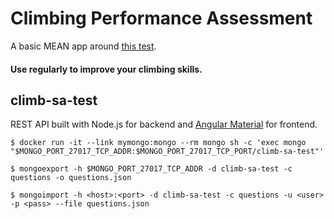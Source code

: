 # Climbing Performance Assessment

A basic MEAN app around [this test](http://www.edenrockclimbing.com/blog/posts/climbing-performance-self-assessment-test).

#### Use regularly to improve your climbing skills.

## climb-sa-test

REST API built with Node.js for backend and [Angular Material](https://material.angularjs.org) for frontend.

    $ docker run -it --link mymongo:mongo --rm mongo sh -c 'exec mongo "$MONGO_PORT_27017_TCP_ADDR:$MONGO_PORT_27017_TCP_PORT/climb-sa-test"'

    $ mongoexport -h $MONGO_PORT_27017_TCP_ADDR -d climb-sa-test -c questions -o questions.json

    $ mongoimport -h <host>:<port> -d climb-sa-test -c questions -u <user> -p <pass> --file questions.json
